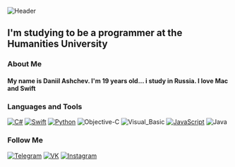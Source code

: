 ﻿![Header](https://github.com/D1gout/D1gout/blob/main/assets/univer.gif)

## I'm studying to be a programmer at the Humanities University

### About Me

#### My name is Daniil Ashchev. I'm 19 years old... i study in Russia. I love Mac and Swift

### Languages and Tools
[![C#](https://img.shields.io/badge/-CSharp-0d1117?style=for-the-badge&logo=CSharp&logoColor=ab64bf)](https://github.com/D1gout/CSHARP)
[![Swift](https://img.shields.io/badge/-Swift-0d1117?style=for-the-badge&logo=Swift&logoColor=fffdfe)](https://github.com/D1gout/SWIFT)
[![Python](https://img.shields.io/badge/-Python-0d1117?style=for-the-badge&logo=Python&logoColor=ffd748)](https://github.com/D1gout/Python)
![Objective-C](https://img.shields.io/badge/-Vue3-0d1117?style=for-the-badge&logo=Apple&logoColor=cacaca)
![Visual_Basic](https://img.shields.io/badge/-Visual_Basic-0d1117?style=for-the-badge&logo=Microsoft&logoColor=b789e9)
[![JavaScript](https://img.shields.io/badge/-JavaScript-0d1117?style=for-the-badge&logo=JavaScript&logoColor=f7e01d)](https://github.com/D1gout/JScript)
![Java](https://img.shields.io/badge/-Java-0d1117?style=for-the-badge&logo=Java&logoColor=e26f07)

### Follow Me
[![Telegram](https://img.shields.io/badge/-Telegram-0d1117?style=for-the-badge&logo=telegram&logoColor=fffdfe)](https://t.me/Aweyout)
[![VK](https://img.shields.io/badge/-Vkontakte-0d1117?style=for-the-badge&logo=VK&logoColor=b789e9)](https://vk.com/id179778662)
[![Instagram](https://img.shields.io/badge/-Instagram-0d1117?style=for-the-badge&logo=Instagram&logoColor=cc3f88)](https://www.instagram.com/my_aweyout)
